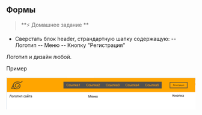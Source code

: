 
## Формы

> **⚡️ Домашнее задание **

- Сверстать блок header, страндартную шапку содержащую:
-- Логотип
-- Меню
-- Кнопку "Регистрация"

Логотип и дизайн любой.

Пример

<img src="./img/img1.bmp" />
